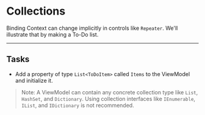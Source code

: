 ﻿---
Title: Collections
Moniker: collections
CodeTask:
    Path: 10_collections.csharp.csx
    Default: ToDoViewModel_10.cs
    Correct: ToDoViewModel_20.cs
---

# Collections

Binding Context can change implicitly in controls like `Repeater`. We'll illustrate that by making a To-Do list.

---

## Tasks

- Add a property of type `List<ToDoItem>` called `Items` to the ViewModel and initialize it.

> Note: A ViewModel can contain any concrete collection type like `List`, `HashSet`, and `Dictionary`. Using collection interfaces like `IEnumerable`, `IList`, and `IDictionary` is not recommended.

